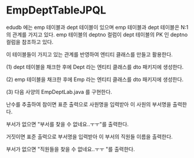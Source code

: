 # EmpDeptTableJPQL
edudb 에는 emp 테이블과 dept 테이블이 있으며 emp 테이블과 dept 테이블은 N:1 의 관계를
가지고 있다. emp 테이블의 deptno 컬럼이 dept 테이블의 PK 인 deptno 컬럼을 참조하고 있다.

이 테이블들이 가지고 있는 관계를 반영하여 엔티티 클래스를 만들고 활용한다.

(1) dept 테이블을 채크한 후에 Dept 라는 엔티티 클래스를 dto 패키지에 생성한다.

(2) emp 테이블을 채크한 후에 Emp 라는 엔티티 클래스를 dto 패키지에 생성한다.

(3) 다음 사양의 EmpDeptLab.java 를 구현한다.

 난수를 추출하여 참이면
표준 출력으로 사원명을 입력받아 이 사원의 부서명을 출력한다.

 부서가 없으면 "부서를 찾을 수 없네요..ㅜㅜ"를 출력한다.
 
 거짓이면
표준 출력으로 부서명을 입력받아 이 부서의 직원들 이름을 출력한다.

 부서가 없으면 "직원들을 찾을 수 없네요..ㅜㅜ "를 출력한다.
